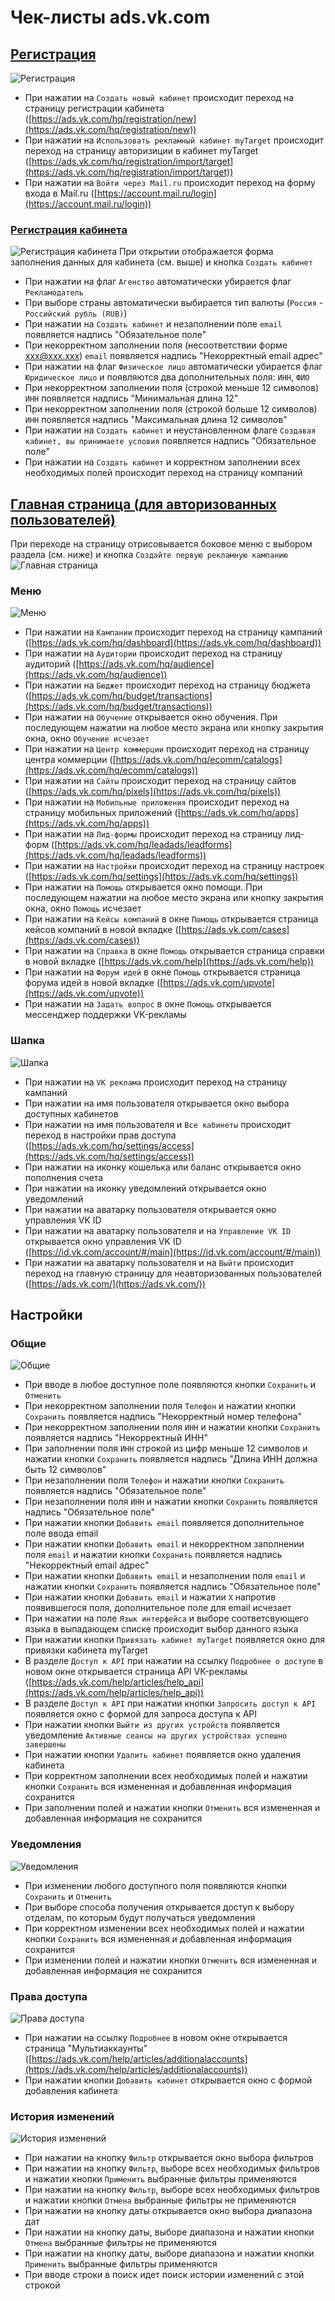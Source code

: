 # Чек-листы ads.vk.com

## [Регистрация](https://ads.vk.com/hq/registration)

![Регистрация](src/registration.png)

- При нажатии на `Создать новый кабинет` происходит переход на страницу регистрации кабинета ([https://ads.vk.com/hq/registration/new](https://ads.vk.com/hq/registration/new))
- При нажатии на `Использовать рекламный кабинет myTarget` происходит переход на страницу авторизиции в кабинет myTarget ([https://ads.vk.com/hq/registration/import/target](https://ads.vk.com/hq/registration/import/target))
- При нажатии на `Войти через Mail.ru` происходит переход на форму входа в Mail.ru ([https://account.mail.ru/login](https://account.mail.ru/login))

### [Регистрация кабинета](https://ads.vk.com/hq/registration/new)

![Регистрация кабинета](src/registration_office.png)
При открытии отображается форма заполнения данных для кабинета (см. выше) и кнопка `Создать кабинет`

- При нажатии на флаг `Агенство` автоматически убирается флаг `Рекламодатель`
- При выборе страны автоматически выбирается тип валюты (`Россия` - `Российский рубль (RUB)`)
- При нажатии на `Создать кабинет` и незаполнении поле `email` появляется надпись "Обязательное поле"
- При некорректном заполнении поля (несоответствии форме xxx@xxx.xxx) `email` появляется надпись "Некорректный email адрес"
- При нажатии на флаг `Физическое лицо` автоматически убирается флаг `Юридическое лицо` и появляются два дополнительных поля: `ИНН`, `ФИО`
- При некорректном заполнении поля (строкой меньше 12 символов) `ИНН`  появляется надпись "Минимальная длина 12"
- При некорректном заполнении поля (строкой больше 12 символов) `ИНН` появляется надпись "Максимальная длина 12 символов"
- При нажатии на `Создать кабинет` и неустановленном флаге `Создавая кабинет, вы принимаете условия` появляется надпись "Обязательное поле"
- При нажатии на `Создать кабинет` и корректном заполнении всех необходимых полей происходит переход на страницу компаний

## [Главная страница (для авторизованных пользователей)](https://ads.vk.com/hq/overview)
При переходе на страницу отрисовывается боковое меню с выбором раздела (см. ниже) и кнопка `Создайте первую рекламную кампанию`
![Главная страница](src/main.png)

### Меню

![Меню](src/menu.png)

- При нажатии на `Кампании` происходит переход на страницу кампаний ([https://ads.vk.com/hq/dashboard](https://ads.vk.com/hq/dashboard))
- При нажатии на `Аудитории` происходит переход на страницу аудиторий ([https://ads.vk.com/hq/audience](https://ads.vk.com/hq/audience))
- При нажатии на `Бюджет` происходит переход на страницу бюджета ([https://ads.vk.com/hq/budget/transactions](https://ads.vk.com/hq/budget/transactions))
- При нажатии на `Обучение` открывается окно обучения. При последующем нажатии на любое место экрана или кнопку закрытия окна, окно `Обучение исчезает`
- При нажатии на `Центр коммерции` происходит переход на страницу центра коммерции ([https://ads.vk.com/hq/ecomm/catalogs](https://ads.vk.com/hq/ecomm/catalogs))
- При нажатии на `Сайты` происходит переход на страницу сайтов ([https://ads.vk.com/hq/pixels](https://ads.vk.com/hq/pixels))
- При нажатии на `Мобильные приложения` происходит переход на страницу мобильных приложений ([https://ads.vk.com/hq/apps](https://ads.vk.com/hq/apps))
- При нажатии на `Лид-формы` происходит переход на страницу лид-форм ([https://ads.vk.com/hq/leadads/leadforms](https://ads.vk.com/hq/leadads/leadforms))
- При нажатии на `Настройки` происходит переход на страницу настроек ([https://ads.vk.com/hq/settings](https://ads.vk.com/hq/settings))
- При нажатии на `Помощь` открывается окно помощи. При последующем нажатии на любое место экрана или кнопку закрытия окна, окно `Помощь` исчезает
- При нажатии на `Кейсы компаний` в окне `Помощь` открывается страница кейсов компаний в новой вкладке ([https://ads.vk.com/cases](https://ads.vk.com/cases))
- При нажатии на `Справка` в окне `Помощь` открывается страница справки в новой вкладке ([https://ads.vk.com/help](https://ads.vk.com/help))
- При нажатии на `Форум идей` в окне `Помощь` открывается страница форума идей в новой вкладке ([https://ads.vk.com/upvote](https://ads.vk.com/upvote))
- При нажатии на `Задать вопрос` в окне `Помощь` открывается мессенджер поддержки VK-рекламы

### Шапка

![Шапка](src/cap.png)

- При нажатии на `VK реклама` происходит переход на страницу кампаний
- При нажатии на имя пользователя открывается окно выбора доступных кабинетов
- При нажатии на имя пользователя и `Все кабинеты` происходит переход в настройки прав доступа ([https://ads.vk.com/hq/settings/access](https://ads.vk.com/hq/settings/access))
- При нажатии на иконку кошелька или баланс открывается окно пополнения счета
- При нажатии на иконку уведомлений открывается окно уведомлений
- При нажатии на аватарку пользователя открывается окно управления VK ID
- При нажатии на аватарку пользователя и на `Управление VK ID` открывается окно управления VK ID ([https://id.vk.com/account/#/main](https://id.vk.com/account/#/main))
- При нажатии на аватарку пользователя и на `Выйти` происходит переход на главную страницу для неавторизованных пользователей ([https://ads.vk.com/](https://ads.vk.com/))

## Настройки

### Общие

![Общие](src/settings_general.png)

- При вводе в любое доступное поле появляются кнопки `Сохранить` и `Отменить`
- При некорректном заполнении поля `Телефон` и нажатии кнопки `Сохранить` появляется надпись "Некорректный номер телефона"
- При некорректном заполнении поля `ИНН` и нажатии кнопки `Сохранить` появляется надпись "Некорректный ИНН"
- При заполнении поля `ИНН` строкой из цифр меньше 12 символов и нажатии кнопки `Сохранить` появляется надпись "Длина ИНН должна быть 12 символов"
- При незаполнении поля `Телефон` и нажатии кнопки `Сохранить` появляется надпись "Обязательное поле"
- При незаполнении поля `ИНН` и нажатии кнопки `Сохранить` появляется надпись "Обязательное поле"
- При нажатии кнопки `Добавить email` появляется дополнительное поле ввода email
- При нажатии кнопки `Добавить email` и некорректном заполнении поля `email` и нажатии кнопки `Сохранить` появляется надпись "Некорректный email адрес"
- При нажатии кнопки `Добавить email` и незаполнении поля `email` и нажатии кнопки `Сохранить` появляется надпись "Обязательное поле"
- При нажатии кнопки `Добавить email` и нажатии `Х` напротив появившегося поля, дополнительное поле для email исчезает
- При нажатии на поле `Язык интерфейса` и выборе соответсвующего языка в выпадающем списке происходит выбор данного языка
- При нажатии кнопки `Привязать кабинет myTarget` появляется окно для привязки кабинета myTarget
- В разделе `Доступ к API` при нажатии на ссылку `Подробнее о доступе` в новом окне открывается страница API VK-рекламы ([https://ads.vk.com/help/articles/help_api](https://ads.vk.com/help/articles/help_api))
- В разделе `Доступ к API` при нажатии кнопки `Запросить доступ к API` появляется окно с формой для запроса доступа к API
- При нажатии кнопки `Выйти из других устройств` появляется уведомление `Активные сеансы на других устройствах успешно завершены`
- При нажатии кнопки `Удалить кабинет` появляется окно удаления кабинета
- При корректном заполнении всех необходимых полей и нажатии кнопки `Сохранить` вся измененная и добавленная информация сохранится
- При заполнении полей и нажатии кнопки `Отменить` вся измененная и добавленная информация не сохранится

### Уведомления

![Уведомления](src/settings_notifications.png)

- При изменении любого доступного поля появляются кнопки `Сохранить` и `Отменить`
- При выборе способа получения открывается доступ к выбору отделам, по которым будут получаться уведомления
- При корректном изменении всех необходимых полей и нажатии кнопки `Сохранить` вся измененная и добавленная информация сохранится
- При изменении полей и нажатии кнопки `Отменить` вся измененная и добавленная информация не сохранится

### Права доступа

![Права доступа](src/settings_access.png)

- При нажатии на ссылку `Подробнее` в новом окне открывается страница "Мультиаккаунты"([https://ads.vk.com/help/articles/additionalaccounts](https://ads.vk.com/help/articles/additionalaccounts))
- При нажатии кнопки `Добавить кабинет` открывается окно с формой добавления кабинета

### История изменений

![История изменений](src/settings_history.png)

- При нажатии на кнопку `Фильтр` открывается окно выбора фильтров
- При нажатии на кнопку `Фильтр`, выборе всех необходимых фильтров и нажатии кнопки `Применить` выбранные фильтры применяются
- При нажатии на кнопку `Фильтр`, выборе всех необходимых фильтров и нажатии кнопки `Отмена` выбранные фильтры не применяются
- При нажатии на кнопку даты открывается окно выбора диапазона дат
- При нажатии на кнопку даты, выборе диапазона и нажатии кнопки `Отмена` выбранные фильтры не применяются
- При нажатии на кнопку даты, выборе диапазона и нажатии кнопки `Применить` выбранные фильтры применяются
- При вводе строки в поиск идет поиск истории изменений с этой строкой
